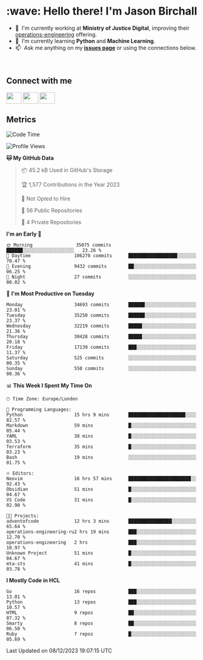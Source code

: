 <h1 align="left" id="jason-title">:wave: Hello there! I'm Jason Birchall</h1>

- :office: &nbsp;I'm currently working at **Ministry of Justice Digital**, improving their [operations-engineering](https://github.com/ministryofjustice/operations-engineering) offering.
- :seedling: &nbsp;I’m currently learning **Python** and **Machine Learning**.
- :mailbox: &nbsp;Ask me anything on my **[issues page]** or using the connections below.


<br>

<h2>Connect with me</h2>
<p>
<a href="https://twitter.com/jsonBirchall" target="blank"><img align="center" src="https://cdn.jsdelivr.net/npm/simple-icons@3.0.1/icons/twitter.svg" alt="" height="30" width="40" /></a>
<a href="https://keybase.io/json0" target="blank"><img align="center" src="https://cdn.jsdelivr.net/npm/simple-icons@3.0.1/icons/keybase.svg" alt="" height="30" width="40" /></a>
<a href="https://www.reddit.com/user/kakorate" target="blank"><img align="center" src="https://cdn.jsdelivr.net/npm/simple-icons@3.0.1/icons/reddit.svg" alt="" height="30" width="40" /></a>
</p>

<h2>Metrics</h2>

<!--START_SECTION:waka-->
![Code Time](http://img.shields.io/badge/Code%20Time-1%2C264%20hrs%202%20mins-blue)

![Profile Views](http://img.shields.io/badge/Profile%20Views-1-blue)

**🐱 My GitHub Data** 

> 📦 45.2 kB Used in GitHub's Storage 
 > 
> 🏆 1,577 Contributions in the Year 2023
 > 
> 🚫 Not Opted to Hire
 > 
> 📜 56 Public Repositories 
 > 
> 🔑 4 Private Repositories 
 > 
**I'm an Early 🐤** 

```text
🌞 Morning                35075 commits       ██████░░░░░░░░░░░░░░░░░░░   23.26 % 
🌆 Daytime                106270 commits      ██████████████████░░░░░░░   70.47 % 
🌃 Evening                9432 commits        ██░░░░░░░░░░░░░░░░░░░░░░░   06.25 % 
🌙 Night                  27 commits          ░░░░░░░░░░░░░░░░░░░░░░░░░   00.02 % 
```
📅 **I'm Most Productive on Tuesday** 

```text
Monday                   34693 commits       ██████░░░░░░░░░░░░░░░░░░░   23.01 % 
Tuesday                  35250 commits       ██████░░░░░░░░░░░░░░░░░░░   23.37 % 
Wednesday                32219 commits       █████░░░░░░░░░░░░░░░░░░░░   21.36 % 
Thursday                 30428 commits       █████░░░░░░░░░░░░░░░░░░░░   20.18 % 
Friday                   17139 commits       ███░░░░░░░░░░░░░░░░░░░░░░   11.37 % 
Saturday                 525 commits         ░░░░░░░░░░░░░░░░░░░░░░░░░   00.35 % 
Sunday                   550 commits         ░░░░░░░░░░░░░░░░░░░░░░░░░   00.36 % 
```


📊 **This Week I Spent My Time On** 

```text
🕑︎ Time Zone: Europe/London

💬 Programming Languages: 
Python                   15 hrs 9 mins       █████████████████████░░░░   82.57 % 
Markdown                 59 mins             █░░░░░░░░░░░░░░░░░░░░░░░░   05.44 % 
YAML                     38 mins             █░░░░░░░░░░░░░░░░░░░░░░░░   03.53 % 
Terraform                35 mins             █░░░░░░░░░░░░░░░░░░░░░░░░   03.23 % 
Bash                     19 mins             ░░░░░░░░░░░░░░░░░░░░░░░░░   01.75 % 

🔥 Editors: 
Neovim                   16 hrs 57 mins      ███████████████████████░░   92.43 % 
Obsidian                 51 mins             █░░░░░░░░░░░░░░░░░░░░░░░░   04.67 % 
VS Code                  31 mins             █░░░░░░░░░░░░░░░░░░░░░░░░   02.90 % 

🐱‍💻 Projects: 
adventofcode             12 hrs 3 mins       ████████████████░░░░░░░░░   65.64 % 
operations-engineering-ru2 hrs 19 mins       ███░░░░░░░░░░░░░░░░░░░░░░   12.70 % 
operations-engineering   2 hrs               ███░░░░░░░░░░░░░░░░░░░░░░   10.97 % 
Unknown Project          51 mins             █░░░░░░░░░░░░░░░░░░░░░░░░   04.67 % 
mta-sts                  41 mins             █░░░░░░░░░░░░░░░░░░░░░░░░   03.78 % 
```

**I Mostly Code in HCL** 

```text
Go                       16 repos            ███░░░░░░░░░░░░░░░░░░░░░░   13.01 % 
Python                   13 repos            ███░░░░░░░░░░░░░░░░░░░░░░   10.57 % 
HTML                     9 repos             ██░░░░░░░░░░░░░░░░░░░░░░░   07.32 % 
Smarty                   8 repos             ██░░░░░░░░░░░░░░░░░░░░░░░   06.50 % 
Ruby                     7 repos             █░░░░░░░░░░░░░░░░░░░░░░░░   05.69 % 
```




 Last Updated on 08/12/2023 19:07:15 UTC
<!--END_SECTION:waka-->

<!-- links -->

[issues page]: https://github.com/jasonBirchall/jasonBirchall/issues "jasonBirchall/issues"
